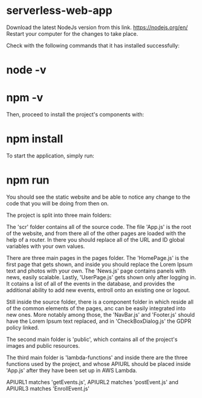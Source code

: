 # serverless-web-app

Download the latest NodeJs version from this link.
https://nodejs.org/en/
Restart your computer for the changes to take place.

Check with the following commands that it has installed successfully:
# node -v 
# npm -v
Then, proceed to install the project's components with:
# npm install

To start the application, simply run:
# npm run

You should see the static website and be able to notice any change to the code that you will be doing from then on.

The project is split into three main folders:

The 'scr' folder contains all of the source code. 
The file 'App.js' is the root of the website, and from there all of the other pages are loaded with the help of a router.
In there you should replace all of the URL and ID global variables with your own values.

There are three main pages in the pages folder. The 'HomePage.js' is the first page that gets shown, and inside you should replace the Lorem Ipsum text and photos with your own.
The 'News.js' page contains panels with news, easily scalable.
Lastly, 'UserPage.js' gets shown only after logging in. It cotains a list of all of the events in the database, and provides the additional ability to add new events, entroll onto an existing one or logout.

Still inside the source folder, there is a component folder in which reside all of the common elements of the pages, anc can be easily integrated into new ones. More notably among those, the 'NavBar.js' and 'Footer.js' should have the Lorem Ipsum text replaced, and in 'CheckBoxDialog.js' the GDPR policy linked.

The second main folder is 'public', which contains all of the project's images and public resources.

The third main folder is 'lambda-functions' and inside there are the three functions used by the project, and whose APIURL should be placed inside 'App.js' after they have been set up in AWS Lambda.

APIURL1 matches 'getEvents.js', APIURL2 matches 'postEvent.js' and APIURL3 matches 'EnrollEvent.js'

